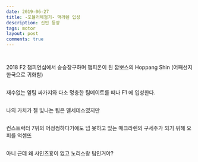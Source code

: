 ```yaml
---
date: 2019-06-27
title: -포뮬러체험기- 맥라렌 입성
description: 신인 등장 
tags: motor
layout: post
comments: true
---
```


<!-- wp:image {"id":51} -->
<figure class="wp-block-image"><img src="https://n2wb.files.wordpress.com/2019/06/img_2034.jpg" alt="" class="wp-image-51"/></figure>
<!-- /wp:image -->

<!-- wp:image {"id":52} -->
<figure class="wp-block-image"><img src="https://n2wb.files.wordpress.com/2019/06/img_2032.jpg" alt="" class="wp-image-52"/></figure>
<!-- /wp:image -->

<!-- wp:paragraph -->
<p>2018 F2 챔피언십에서 승승장구하며 챔피온이 된 깜뽀스의 Hoppang Shin (어째선지 한국으로 귀화함)</p>
<!-- /wp:paragraph -->

<!-- wp:paragraph -->
<p></p>
<!-- /wp:paragraph -->

<!-- wp:image {"id":53} -->
<figure class="wp-block-image"><img src="https://n2wb.files.wordpress.com/2019/06/img_2033.jpg" alt="" class="wp-image-53"/></figure>
<!-- /wp:image -->

<!-- wp:paragraph -->
<p>재수없는 옆팀 싸가지와 다소 멍충한 팀메이트를 떠나 F1 에 입성한다.</p>
<!-- /wp:paragraph -->

<!-- wp:paragraph -->
<p></p>
<!-- /wp:paragraph -->

<!-- wp:paragraph -->
<p></p>
<!-- /wp:paragraph -->

<!-- wp:image {"id":54} -->
<figure class="wp-block-image"><img src="https://n2wb.files.wordpress.com/2019/06/img_2035.jpg" alt="" class="wp-image-54"/></figure>
<!-- /wp:image -->

<!-- wp:paragraph -->
<p>나의 가치가 젤 빛나는 팀은 멜세데스였지만</p>
<!-- /wp:paragraph -->

<!-- wp:paragraph -->
<p></p>
<!-- /wp:paragraph -->

<!-- wp:paragraph -->
<p></p>
<!-- /wp:paragraph -->

<!-- wp:image {"id":55} -->
<figure class="wp-block-image"><img src="https://n2wb.files.wordpress.com/2019/06/img_2036.jpg" alt="" class="wp-image-55"/></figure>
<!-- /wp:image -->

<!-- wp:paragraph -->
<p>컨스트럭터 7위의 어정쩡하다기에도 넘 못하고 있는 매크라렌의 구세주가 되기 위해 오퍼를 억셉뜨</p>
<!-- /wp:paragraph -->

<!-- wp:paragraph -->
<p></p>
<!-- /wp:paragraph -->

<!-- wp:paragraph -->
<p></p>
<!-- /wp:paragraph -->

<!-- wp:paragraph -->
<p></p>
<!-- /wp:paragraph -->

<!-- wp:image {"id":57} -->
<figure class="wp-block-image"><img src="https://n2wb.files.wordpress.com/2019/06/img_2037.jpg" alt="" class="wp-image-57"/></figure>
<!-- /wp:image -->

<!-- wp:paragraph -->
<p>아니 근데 왜 사인즈횽이 없고 노리스랑 팀인거야?</p>
<!-- /wp:paragraph -->
